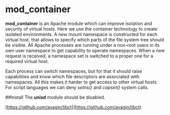 # mod_container
**mod_container** is an Apache module which can improve isolation and security of virtual hosts. Here we use the container technology to create isolated environments. A new mount namespace is constructed for each virtual host, that allows to specify which parts of the file system tree should be visible. All Apache processes are running under a non-root users in its own user namespace to get capability to operate namespaces. When a new request is received, a namespace set is switched to a proper one for a required virtual host.

Each process can switch namespaces, but for that it should raise capabilities and know which file descriptors are associated with namespaces. All this makes it harder to get access to other virtual hosts. For script languages we can deny *setns()* and *capset()* system calls.

##Install
The **unixd** module should be disabled.

[https://github.com/avagin/libct](https://github.com/avagin/libct)
